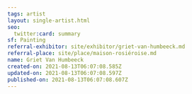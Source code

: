```yaml
---
tags: artist
layout: single-artist.html
seo:
  twitter:card: summary
sf: Painting
referral-exhibitor: site/exhibitor/griet-van-humbeeck.md
referral-place: site/place/maison-rosiéroise.md
name: Griet Van Humbeeck
created-on: 2021-08-13T06:07:08.585Z
updated-on: 2021-08-13T06:07:08.597Z
published-on: 2021-08-13T06:07:08.607Z
---
```

